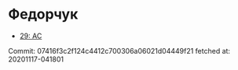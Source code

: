 # Федорчук
- [29: AC](29.md)

Commit: 07416f3c2f124c4412c700306a06021d04449f21
 fetched at: 20201117-041801
